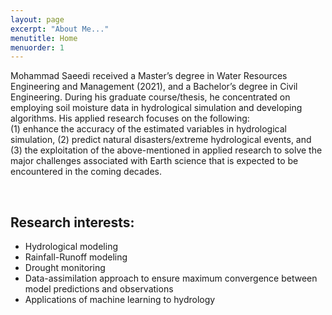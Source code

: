 ```yaml
---
layout: page
excerpt: "About Me..."
menutitle: Home
menuorder: 1
---
```


 Mohammad Saeedi received a Master’s degree in Water Resources Engineering and Management (2021), and a Bachelor’s degree in Civil Engineering. During his graduate course/thesis, he concentrated on employing soil moisture data in hydrological simulation and developing algorithms.
His applied research focuses on the following:<br/> 
(1) enhance the accuracy of the estimated variables in hydrological simulation, (2) predict natural disasters/extreme hydrological events, and (3) the exploitation of the above-mentioned in applied research to solve the major challenges associated with Earth science that is expected to be encountered in the coming decades. <br/>

<br/>

## Research interests:

-	Hydrological modeling
-	Rainfall-Runoff modeling
-	Drought monitoring
-	Data-assimilation approach to ensure maximum convergence between model predictions and observations
-	Applications of machine learning to hydrology


